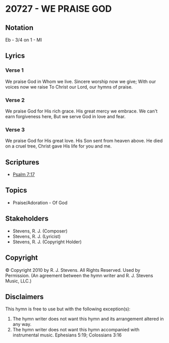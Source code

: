 # 20727 - WE PRAISE GOD

## Notation

Eb - 3/4 on 1 - MI

## Lyrics

### Verse 1

We praise God in Whom we live. Sincere worship now we give; With our voices now we raise To Christ our Lord, our hymns of praise.

### Verse 2

We praise God for His rich grace. His great mercy we embrace. We can't earn forgiveness here, But we serve God in love and fear.

### Verse 3

We praise God for His great love. His Son sent from heaven above. He died on a cruel tree, Christ gave His life for you and me.


## Scriptures

- [Psalm 7:17](https://www.biblegateway.com/passage/?search=Psalm%207%3A17)

## Topics

- Praise/Adoration - Of God

## Stakeholders

- Stevens, R. J. (Composer)
- Stevens, R. J. (Lyricist)
- Stevens, R. J. (Copyright Holder)

## Copyright

© Copyright 2010 by R. J. Stevens. All Rights Reserved. Used by Permission.
(An agreement between the hymn writer and R. J. Stevens Music, LLC.)

## Disclaimers

This hymn is free to use but with the following exception(s):
1. The hymn writer does not want this hymn and its arrangement altered in any way.
2. The hymn writer does not want this hymn accompanied with instrumental music.
Ephesians 5:19; Colossians 3:16

